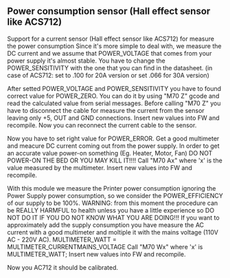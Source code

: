 Power consumption sensor (Hall effect sensor like ACS712)
---------------------------------------------------------
Support for a current sensor (Hall effect sensor like ACS712) for measure the power consumption
Since it's more simple to deal with, we measure the DC current and we assume that POWER_VOLTAGE that comes from your power supply it's almost stable.
You have to change the POWER_SENSITIVITY with the one that you can find in the datasheet. (in case of ACS712: set to .100 for 20A version or set .066 for 30A version)

After setted POWER_VOLTAGE and POWER_SENSITIVITY you have to found correct value for POWER_ZERO.
You can do it by using "M70 Z" gcode and read the calculated value from serial messages.
Before calling "M70 Z" you have to disconnect the cable for measure the current from the sensor leaving only +5, OUT and GND connections.
Insert new values into FW and recompile.
Now you can reconnect the current cable to the sensor.

Now you have to set right value for POWER_ERROR.
Get a good multimeter and meacure DC current coming out from the power supply.
In order to get an accurate value power-on something (Eg. Heater, Motor, Fan) DO NOT POWER-ON THE BED OR YOU MAY KILL IT!!!!
Call "M70 Ax" where 'x' is the value measured by the multimeter.
Insert new values into FW and recompile.

With this module we measure the Printer power consumption ignoring the Power Supply power consumption,
so we consider the POWER_EFFICIENCY of our supply to be 100%.
WARNING: from this moment the procedure can be REALLY HARMFUL to health unless you have a little experience so DO NOT DO IT IF YOU DO NOT KNOW WHAT YOU ARE DOING!!!
If you want to approximately add the supply consumption you have measure the AC current with a good multimeter
and moltiple it with the mains voltage (110V AC - 220V AC).
MULTIMETER_WATT = MULTIMETER_CURRENTMAINS_VOLTAGE
Call "M70 Wx" where 'x' is MULTIMETER_WATT;
Insert new values into FW and recompile.

Now you AC712 it should be calibrated.